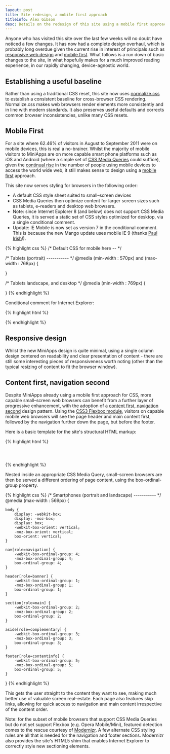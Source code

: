 ```yaml
---
layout: post
title: Site redesign, a mobile first approach
titleinfo: Alex Gibson
desc: Details on the redesign of this site using a mobile first approach to designing websites
---
```


Anyone who has visited this site over the last few weeks will no doubt have noticed a few changes. It has now had a complete design overhaul, which is probably long overdue given the current rise in interest of principals such as [responsive web design](http://www.alistapart.com/articles/responsive-web-design/) and [mobile first](http://www.lukew.com/ff/entry.asp?933). What follows is a run down of basic changes to the site, in what hopefully makes for a much improved reading experience, in our rapidly changing, device-agnostic world.

Establishing a useful baseline
------------------------------

Rather than using a traditional CSS reset, this site now uses [normalize.css](http://necolas.github.com/normalize.css/) to establish a consistent baseline for cross-browser CSS rendering. Normalize.css makes web browsers render elements more consistently and in line with modern standards. It also preserves useful defaults and corrects common browser inconsistencies, unlike many CSS resets.

Mobile First
------------

For a site where 62.46% of visitors in August to September 2011 were on mobile devices, this is real a no-brainer. Whilst the majority of mobile visitors to MiniApps are on more capable smart phone platforms such as iOS and Android (where a simple set of [CSS Media Queries](http://www.w3.org/TR/css3-mediaqueries/) could suffice), given the [continual rise](http://www.lukew.com/ff/entry.asp?1405) in the number of people using mobile devices to access the world wide web, it still makes sense to design using a [mobile first](http://www.lukew.com/ff/entry.asp?933) approach.

This site now serves styling for browsers in the following order:

* A default CSS style sheet suited to small–screen devices
* CSS Media Queries then optimize content for larger screen sizes such as tablets, e–readers and desktop web browsers.
* Note: since Internet Explorer 8 (and below) does not support CSS Media Queries, it is served a static set of CSS styles optimized for desktop, via a single conditional comment.
* Update: IE Mobile is now set as version 7 in the conditional comment. This is because the new Mango update uses mobile IE 9 (thanks [Paul Irish](http://paulirish.com/)!).

{% highlight css %}
/* Default CSS for mobile here -- */

/* Tablets (portrait) ----------- */
@media (min-width : 570px) and (max-width : 768px) {
	
}

/* Tablets landscape, and desktop */
@media (min-width : 769px) {

}
{% endhighlight %}

Conditional comment for Internet Explorer:

{% highlight html %}
<!--[if (lt IE 9)&(!IEMobile 7)]>
<link href="css/desktop.css" rel="stylesheet" />
<![endif]-->
{% endhighlight %}

Responsive design
-----------------

Whilst the new MiniApps design is quite minimal, using a single column design centered on readability and clear presentation of content - there are still some interesting pieces of responsiveness worth noting (other than the typical resizing of content to fit the browser window).

Content first, navigation second
--------------------------------

Despite MiniApps already using a mobile first approach for CSS, more capable small–screen web browsers can benefit from a further layer of progressive enhancement, with the adoption of a [content first, navigation second](http://adactio.com/journal/4778/) design pattern. Using the [CSS3 Flexbox module](http://dev.w3.org/csswg/css3-flexbox/), visitors on capable mobile web browsers will see the page header and main content first, followed by the navigation further down the page, but before the footer.

Here is a basic template for the site's structural HTML markup:

{% highlight html %}
<body>
    <nav role="navigation"></nav>
    <header role="banner"></header>
    <section role="main"></section>
    <aside role="complementary"></aside>
    <footer role="contentinfo"></footer>
</body>
{% endhighlight %}

Nested inside an appropriate CSS Media Query, small–screen browsers are then be served a different ordering of page content, using the box-ordinal-group property.

{% highlight css %}
/* Smartphones (portrait and landscape) ----------- */
@media (max-width : 569px) {

	body {
        display: -webkit-box;
        display: -moz-box;
        display: box;
        -webkit-box-orient: vertical;
        -moz-box-orient: vertical;
        box-orient: vertical;
	}
	
	nav[role=navigation] {
        -webkit-box-ordinal-group: 4;
        -moz-box-ordinal-group: 4;
        box-ordinal-group: 4;
	}

	header[role=banner] {
        -webkit-box-ordinal-group: 1;
        -moz-box-ordinal-group: 1;
        box-ordinal-group: 1;
	}

	section[role=main] {
        -webkit-box-ordinal-group: 2;
        -moz-box-ordinal-group: 2;
        box-ordinal-group: 2;
	}
	
	aside[role=complementary] {
        -webkit-box-ordinal-group: 3;
        -moz-box-ordinal-group: 3;
        box-ordinal-group: 3;
	}
	
	footer[role=contentinfo] {
        -webkit-box-ordinal-group: 5;
        -moz-box-ordinal-group: 5;
        box-ordinal-group: 5;
	}
}
{% endhighlight %}

This gets the user straight to the content they want to see, making much better use of valuable screen real–estate. Each page also features skip links, allowing for quick access to navigation and main content irrespective of the content order.

Note: for the subset of mobile browsers that support CSS Media Queries but do not yet support Flexbox (e.g. Opera Mobile/Mini), featured detection comes to the rescue courtesy of [Modernizr](http://modernizr.com/). A few alternate CSS styling rules are all that is needed for the navigation and footer sections. Modernizr also provides the site's HTML5 shim that enables Internet Explorer to correctly style new sectioning elements.